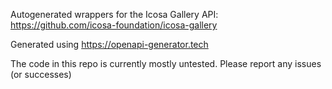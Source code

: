 Autogenerated wrappers for the Icosa Gallery API: https://github.com/icosa-foundation/icosa-gallery

Generated using https://openapi-generator.tech

The code in this repo is currently mostly untested. Please report any issues (or successes)
